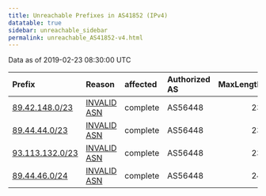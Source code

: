 ```yaml
---
title: Unreachable Prefixes in AS41852 (IPv4)
datatable: true
sidebar: unreachable_sidebar
permalink: unreachable_AS41852-v4.html
---
```


Data as of 2019-02-23 08:30:00 UTC


<div class="datatable-begin"></div>

| Prefix                                                   | Reason                                                                                                 | affected   | Authorized AS   |   MaxLength | Anchor                                         |   unreachable /24s |
|:---------------------------------------------------------|:-------------------------------------------------------------------------------------------------------|:-----------|:----------------|------------:|:-----------------------------------------------|-------------------:|
| [89.42.148.0/23](https://stat.ripe.net/89.42.148.0/23)   | [INVALID ASN](https://rpki-validator.ripe.net/announcement-preview?asn=AS41852&prefix=89.42.148.0/23)  | complete   | AS56448         |          23 | [RIPE](unreachable_RIPE_NCC_RPKI_Root-v4.html) |                  2 |
| [89.44.44.0/23](https://stat.ripe.net/89.44.44.0/23)     | [INVALID ASN](https://rpki-validator.ripe.net/announcement-preview?asn=AS41852&prefix=89.44.44.0/23)   | complete   | AS56448         |          23 | [RIPE](unreachable_RIPE_NCC_RPKI_Root-v4.html) |                  2 |
| [93.113.132.0/23](https://stat.ripe.net/93.113.132.0/23) | [INVALID ASN](https://rpki-validator.ripe.net/announcement-preview?asn=AS41852&prefix=93.113.132.0/23) | complete   | AS56448         |          23 | [RIPE](unreachable_RIPE_NCC_RPKI_Root-v4.html) |                  2 |
| [89.44.46.0/24](https://stat.ripe.net/89.44.46.0/24)     | [INVALID ASN](https://rpki-validator.ripe.net/announcement-preview?asn=AS41852&prefix=89.44.46.0/24)   | complete   | AS56448         |          24 | [RIPE](unreachable_RIPE_NCC_RPKI_Root-v4.html) |                  1 |

<div class="datatable-end"></div>